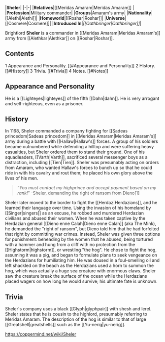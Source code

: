 |**Sheler**|
|-|-|
|**Relatives**|[[Meridas Amaram\|Meridas Amaram]] |
|**Profession**|Military commander|
|**Groups**|Amaram's army|
|**Nationality**|[[Alethi\|Alethi]]|
|**Homeworld**|[[Roshar\|Roshar]]|
|**Universe**|[[Cosmere\|Cosmere]]|
|**Introduced In**|*[[Oathbringer\|Oathbringer]]*|

Brightlord **Sheler** is a commander in [[Meridas Amaram\|Meridas Amaram's]] army from [[Alethkar\|Alethkar]] on [[Roshar\|Roshar]].

## Contents

1 Appearance and Personality. [[#Appearance and Personality]] 
2 History. [[#History]] 
3 Trivia. [[#Trivia]] 
4 Notes. [[#Notes]] 


## Appearance and Personality
He is a [[Lighteyes\|lighteyes]] of the fifth [[Dahn\|dahn]]. He is very arrogant and self-righteous, even as a prisoner.

## History
In 1168, Sheler commanded a company fighting for [[Sadeas princedom\|Sadeas princedom]] in [[Meridas Amaram\|Meridas Amaram's]] army during a battle with [[Hallaw\|Hallaw's]] forces. A group of his soldiers became outnumbered while defending a hilltop and were suffering heavy casualties, but Sheler ordered them to stand their ground. One of his squadleaders, [[Varth\|Varth]], sacrificed several messenger boys as a distraction, including [[Tien\|Tien]]. Sheler was presumably acting on orders from Amaram, who wanted Hallaw's forces to bunch up so that he could ride in with his cavalry and rout them; he placed his own glory above the lives of his men.

>“*You must contact my highprince and accept payment based on my rank!*”
\-Sheler, demanding the right of ransom from Dieno[1]

Sheler later moved to the border to fight the [[Herdaz\|Herdazians]], and he learned their language over time. Using the invasion of his homeland by [[Singer\|singers]] as an excuse, he robbed and murdered Herdazian civilians and abused their women. When he was taken captive by the Herdazian general [[Dieno enne Calah\|Dieno enne Calah]] (aka The Mink), he demanded the "right of ransom", but Dieno told him that he had forfeited that right by committing war crimes. Instead, Sheler was given three options for punishment: beheading by the women that he abused, being tortured with a hammer and hung from a cliff with no protection from the [[Highstorm\|highstorm]], or wrestling "the hog". He chose to fight the hog, assuming it was a pig, and began to formulate plans to seek vengeance on the Herdazians for humiliating him. He was doused in a foul-smelling oil and left shackled on the beach as the Herdazians used a horn to summon the hog, which was actually a huge sea creature with enormous claws. Sheler saw the creature break the surface of the ocean while the Herdazians placed wagers on how long he would survive; his ultimate fate is unknown.

## Trivia
Sheler's company uses a black [[Glyph\|glyphpair]] with shesh and lerel.
Sheler states that he is cousin to the highlord, presumably referring to Meridas Amaram.
The description of the hog is similar to that of large [[Greatshell\|greatshells]] such as the [[Yu-nerig\|yu-nerig]].


https://coppermind.net/wiki/Sheler